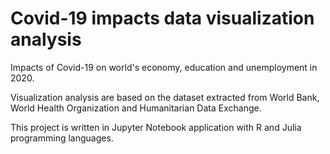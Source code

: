 # Covid-19 impacts data visualization analysis
Impacts of Covid-19 on world's economy, education and unemployment in 2020.

Visualization analysis are based on the dataset extracted from World Bank, World Health Organization and Humanitarian Data Exchange. 

This project is written in Jupyter Notebook application with R and Julia programming languages.
